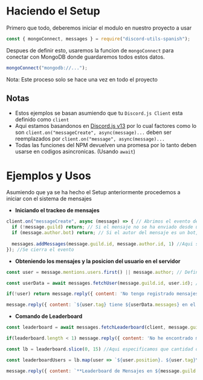 # Haciendo el Setup
Primero que todo, deberemos iniciar el modulo en nuestro proyecto a usar
```js
const { mongoConnect, messages } = require("discord-utils-spanish");
```
Despues de definir esto, usaremos la funcion de `mongoConnect` para conectar con MongoDB donde guardaremos todos estos datos.
```js
mongoConnect("mongodb://...");
```
Nota: Este proceso solo se hace una vez en todo el proyecto

## Notas

- Estos ejemplos se basan asumiendo que tu `Discord.js Client` esta definido como `client`
- Aqui estamos basandonos en <a href="https://www.npmjs.com/package/discord.js">Discord.js v13</a> por lo cual factores como lo son `client.on("messageCreate", async(message)...` deben ser reemplazados por `client.on("message", async(message)...`
- Todas las funciones del NPM devuelven una promesa por lo tanto deben usarse en codigos asincronicas. (Usando `await`)

# Ejemplos y Usos

Asumiendo que ya se ha hecho el Setup anteriormente procedemos a iniciar con el sistema de mensajes

- **Iniciando el trackeo de mensajes**

```js
client.on("messageCreate", async (message) => { // Abrimos el evento de "messageCreate" en este caso
  if (!message.guild) return; // Si el mensaje no se ha enviado desde un servidor, se ignora
  if (message.author.bot) return; // Si el autor del mensaje es un bot, se ignora
    
  messages.addMessages(message.guild.id, message.author.id, 1) //Aqui se agrega 1 mensaje al enviar este
}); //Se cierra el evento
```

- **Obteniendo los mensajes y la posicion del usuario en el servidor**

```js
const user = message.mentions.users.first() || message.author; // Definimos el usuario a buscar los datos

const userData = await messages.fetchUser(message.guild.id, user.id); // Buscamos los datos del usuario en la db

if(!user) return message.reply({ content: 'No tengo registrado mensajes del usuario en el servidor :(' })  // Si no se encuentra informacion sobre el usuario se retorna que no se ha encontrado este

message.reply({ content: `${user.tag} tiene ${userData.messages} en el servidor y se encuentra en la posicion ${userData.position}` }) //Se regresa los mensajes y la posicion del usuario en el servidor
```

- **Comando de Leaderboard**

```js
const leaderboard = await messages.fetchLeaderboard(client, message.guild.id) // Obtenemos informacion de la leaderboard

if(leaderboard.length < 1) message.reply({ content: 'No he encontrado mensajes registrados de ningun miembro en el servidor' }) // Si no ha encontrado informacion en la db retornara que no se ha podido encotrar

const lb = leaderboard.slice(0, 15) //Aqui especificamos que cantidad obtendremos de usuarios, en este caso obtendremos los 15 primeros usuarios

const leaderboardUsers = lb.map(user => `${user.position}. ${user.tag}\nMensajes: ${user.messages.toLocaleString()}`).join('\n') // We map the outputs.

message.reply({ content: `**Leaderboard de Mensajes en ${message.guild.name}**\n\n${leaderboardUsers}` }) //Regresamos la leaderboard con los usuarios con mas mensajes
```
